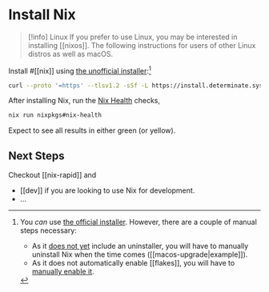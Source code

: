 # Install Nix


>[!info] Linux
> If you prefer to use Linux, you may be interested in installing [[nixos]]. The following instructions for users of other Linux distros as well as macOS.

Install #[[nix]] using [the unofficial installer](https://github.com/DeterminateSystems/nix-installer#the-determinate-nix-installer):[^official]

```sh
curl --proto '=https' --tlsv1.2 -sSf -L https://install.determinate.systems/nix | sh -s -- install
```

After installing Nix, run the [Nix Health](https://github.com/juspay/nix-browser/tree/main/crates/nix_health) checks,

```sh
nix run nixpkgs#nix-health
```

Expect to see all results in either green (or yellow).

## Next Steps

Checkout [[nix-rapid]] and 

- [[dev]] if you are looking to use Nix for development.
- ...

[^official]: You *can* use [the official installer](https://nixos.org/download). However, there are a couple of manual steps necessary:
    - As it [does not yet](https://discourse.nixos.org/t/anyone-up-for-picking-at-some-nix-onboarding-improvements/13152/4) include an uninstaller, you will have to manually uninstall Nix when the time comes ([[macos-upgrade|example]]). 
    - As it does not automatically enable [[flakes]], you will have to [manually enable it](https://nixos.wiki/wiki/Flakes).